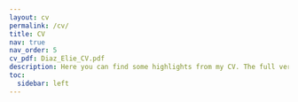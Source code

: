 ```yaml
---
layout: cv
permalink: /cv/
title: CV
nav: true
nav_order: 5
cv_pdf: Diaz_Elie_CV.pdf
description: Here you can find some highlights from my CV. The full version is found in the PDF and through the website.
toc:
  sidebar: left
---
```

